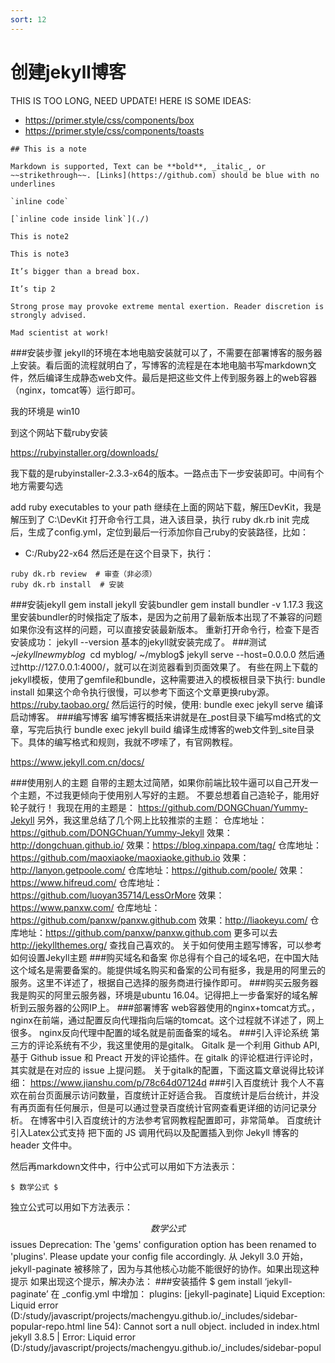 ```yaml
---
sort: 12
---
```


# 创建jekyll博客

THIS IS TOO LONG, NEED UPDATE! HERE IS SOME IDEAS:

- https://primer.style/css/components/box
- https://primer.style/css/components/toasts

```note
## This is a note

Markdown is supported, Text can be **bold**, _italic_, or ~~strikethrough~~. [Links](https://github.com) should be blue with no underlines

`inline code`

[`inline code inside link`](./)
```

```note
This is note2
```

```note
This is note3
```

```tip
It’s bigger than a bread box.
```

```tip
It’s tip 2
```

```warning
Strong prose may provoke extreme mental exertion. Reader discretion is strongly advised.
```

```danger
Mad scientist at work!
```


###安装步骤
jekyll的环境在本地电脑安装就可以了，不需要在部署博客的服务器上安装。看后面的流程就明白了，写博客的流程是在本地电脑书写markdown文件，然后编译生成静态web文件。最后是把这些文件上传到服务器上的web容器（nginx，tomcat等）运行即可。

我的环境是 win10

到这个网站下载ruby安装

https://rubyinstaller.org/downloads/

我下载的是rubyinstaller-2.3.3-x64的版本。一路点击下一步安装即可。中间有个地方需要勾选

add ruby executables to your path
继续在上面的网站下载，解压DevKit，我是解压到了
C:\DevKit
打开命令行工具，进入该目录，执行
ruby dk.rb init
完成后，生成了config.yml，定位到最后一行添加你自己ruby的安装路径，比如：
- C:/Ruby22-x64
然后还是在这个目录下，执行：
```note
ruby dk.rb review  # 审查（非必须）
ruby dk.rb install  # 安装
```
###安装jekyll
gem install jekyll
安装bundler
gem install bundler -v 1.17.3
我这里安装bundler的时候指定了版本，是因为之前用了最新版本出现了不兼容的问题
如果你没有这样的问题，可以直接安装最新版本。
重新打开命令行，检查下是否安装成功：
jekyll --version
基本的jekyll就安装完成了。
###测试
~$jekyll new myblog
~$ cd myblog/
~/myblog$ jekyll serve --host=0.0.0.0
然后通过http://127.0.0.1:4000/，就可以在浏览器看到页面效果了。
有些在网上下载的jekyll模板，使用了gemfile和bundle，这种需要进入的模板根目录下执行:
bundle install
如果这个命令执行很慢，可以参考下面这个文章更换ruby源。
https://ruby.taobao.org/
然后运行的时候，使用:
bundle exec jekyll serve
编译启动博客。
###编写博客
编写博客概括来讲就是在_post目录下编写md格式的文章，写完后执行
bundle exec jekyll build
编译生成博客的web文件到_site目录下。具体的编写格式和规则，我就不啰嗦了，有官网教程。

https://www.jekyll.com.cn/docs/

###使用别人的主题
自带的主题太过简陋，如果你前端比较牛逼可以自己开发一个主题，不过我更倾向于使用别人写好的主题。
不要总想着自己造轮子，能用好轮子就行！
我现在用的主题是：
https://github.com/DONGChuan/Yummy-Jekyll
另外，我这里总结了几个网上比较推崇的主题：
仓库地址：https://github.com/DONGChuan/Yummy-Jekyll
效果：http://dongchuan.github.io/
效果：https://blog.xinpapa.com/tag/
仓库地址：https://github.com/maoxiaoke/maoxiaoke.github.io
效果：http://lanyon.getpoole.com/
仓库地址：https://github.com/poole/
效果：https://www.hifreud.com/
仓库地址：https://github.com/luoyan35714/LessOrMore
效果：https://www.panxw.com/
仓库地址：https://github.com/panxw/panxw.github.com
效果：http://liaokeyu.com/
仓库地址：https://github.com/panxw/panxw.github.com
更多可以去
http://jekyllthemes.org/
查找自己喜欢的。
关于如何使用主题写博客，可以参考
如何设置Jekyll主题
###购买域名和备案
你总得有个自己的域名吧，在中国大陆这个域名是需要备案的。能提供域名购买和备案的公司有挺多，我是用的阿里云的服务。这里不详述了，根据自己选择的服务商进行操作即可。
###购买云服务器
我是购买的阿里云服务器，环境是ubuntu 16.04。记得把上一步备案好的域名解析到云服务器的公网IP上。
###部署博客
web容器使用的nginx+tomcat方式。，nginx在前端，通过配置反向代理指向后端的tomcat。这个过程就不详述了，网上很多。
nginx反向代理中配置的域名就是前面备案的域名。
###引入评论系统
第三方的评论系统有不少，我这里使用的是gitalk。
Gitalk 是一个利用 Github API,基于 Github issue 和 Preact 开发的评论插件。在 gitalk 的评论框进行评论时，其实就是在对应的 issue 上提问题。
关于gitalk的配置，下面这篇文章说得比较详细：
https://www.jianshu.com/p/78c64d07124d
###引入百度统计
我个人不喜欢在前台页面展示访问数量，百度统计正好适合我。
百度统计是后台统计，并没有再页面有任何展示，但是可以通过登录百度统计官网查看更详细的访问记录分析。
在博客中引入百度统计的方法参考官网教程配置即可，非常简单。
百度统计
引入Latex公式支持
把下面的 JS 调用代码以及配置插入到你 Jekyll 博客的 header 文件中。
<script type="text/x-mathjax-config">
  MathJax.Hub.Config({
    tex2jax: {
      skipTags: ['script', 'noscript', 'style', 'textarea', 'pre'],
      inlineMath: [['$','$']]
    }
  });
</script>
<script src='https://cdnjs.cloudflare.com/ajax/libs/mathjax/2.7.5/latest.js?config=TeX-MML-AM_CHTML' async></script>
然后再markdown文件中，行中公式可以用如下方法表示：

    $ 数学公式 $
独立公式可以用如下方法表示：

   $$ 数学公式 $$
issues
Deprecation: The 'gems' configuration option has been renamed to 'plugins'. Please update your config file accordingly.
从 Jekyll 3.0 开始，jekyll-paginate 被移除了，因为与其他核心功能不能很好的协作。如果出现这种提示
如果出现这个提示，解决办法：
###安装插件
$ gem install ‘jekyll-paginate’
在 _config.yml 中增加：
plugins: [jekyll-paginate]
 Liquid Exception: Liquid error (D:/study/javascript/projects/machengyu.github.io/_includes/sidebar-popular-repo.html line 54): Cannot sort a null object. included in index.html
jekyll 3.8.5 | Error:  Liquid error (D:/study/javascript/projects/machengyu.github.io/_includes/sidebar-popul
